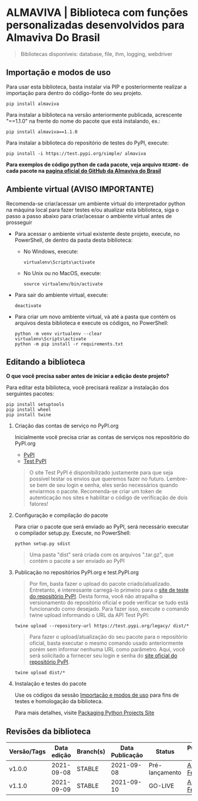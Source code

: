 # ALMAVIVA | Biblioteca com funções personalizadas desenvolvidos para Almaviva Do Brasil
> Bibliotecas disponíveis: database, file, ihm, logging, webdriver


## Importação e modos de uso

Para usar esta biblioteca, basta instalar via PIP e posteriormente realizar a importação para dentro do código-fonte do seu projeto.

```
pip install almaviva
```

Para instalar a biblioteca na versão anteriormente publicada, acrescente "==1.1.0" na frente do nome do pacote que está instalando, ex.:

```
pip install almaviva==1.1.0
```

Para instalar a biblioteca do repositório de testes do PyPI, execute:

```
pip install -i https://test.pypi.org/simple/ almaviva
```

**Para exemplos de código python de cada pacote, veja arquivo ``README-`` de cada pacote na [pagina oficial do GitHub da Almaviva do Brasil](https://github.com/Almaviva-do-Brasil/almaviva-library)**


## Ambiente virtual (AVISO IMPORTANTE)

Recomenda-se criar/acessar um ambiente virtual do interpretador python na máquina local para fazer testes e/ou atualizar esta biblioteca, siga o passo a passo abaixo para criar/acessar o ambiente virtual antes de prosseguir

- Para acessar o ambiente virtual existente deste projeto, execute, no PowerShell, de dentro da pasta desta biblioteca:

    - No Windows, execute:

        ```
        virtualenv\Scripts\activate
        ```

    - No Unix ou no MacOS, execute:

        ```
        source virtualenv/bin/activate
        ```

- Para sair do ambiente virtual, execute:

    ```
    deactivate
    ```

- Para criar um novo ambiente virtual, vá até a pasta que contém os arquivos desta biblioteca e execute os códigos, no PowerShell:
    
    ```
    python -m venv virtualenv --clear
    virtualenv\Scripts\activate
    python -m pip install -r requirements.txt
    ```


## Editando a biblioteca

**O que você precisa saber antes de iniciar a edição deste projeto?**

Para editar esta biblioteca, você precisará realizar a instalação dos serguintes pacotes:

```
pip install setuptools
pip install wheel
pip install twine
```


1. Criação das contas de serviço no PyPI.org

    Inicialmente você precisa criar as contas de serviços nos repositório do PyPI.org

    - [PyPI](https://pypi.org/)
    - [Test PyPI](https://test.pypi.org/)

    > O site Test PyPI é disponibilizado justamente para que seja possível testar os envios que queremos fazer no futuro. Lembre-se bem de seu login e senha, eles serão necessários quando enviarmos o pacote. Recomenda-se criar um token de autenticação nos sites e habilitar o código de verificação de dois fatores!


2. Configuração e compilação do pacote

    Para criar o pacote que será enviado ao PyPI, será necessário executar o compilador setup.py. Execute, no PowerShell:

    ```
    python setup.py sdist
    ```

    > Uma pasta "dist" será criada com os arquivos ".tar.gz", que contém o pacote a ser enviado ao PyPI


3. Publicação no repositórios PyPI.org e test.PyPI.org

    > Por fim, basta fazer o upload do pacote criado/atualizado. Entretanto, é interessante carregá-lo primeiro para o [site de teste do repositório PyPI](https://test.pypi.org). Desta forma, você não atrapalha o versionamento do repositório oficial e pode verificar se tudo está funcionando como desejado. Para fazer isso, execute o comando twine upload informando o URL da API Test PyPI:

    ```
    twine upload --repository-url https://test.pypi.org/legacy/ dist/*
    ```

    > Para fazer o upload/atualização do seu pacote para o repositório oficial, basta executar o mesmo comando usado anteriormente porém sem informar nenhuma URL como parâmetro. Aqui, você será solicitado a fornecer seu login e senha do [site oficial do repositório PyPI](https://pypi.org).

    ```
    twine upload dist/*
    ```


4. Instalação e testes do pacote

    Use os códigos da sessão [Importação e modos de uso](#importacao_e_modos_de_uso) para fins de testes e homologação da biblioteca.

    Para mais detalhes, visite [Packaging Python Projects Site](https://packaging.python.org/tutorials/packaging-projects/#uploading-your-project-to-pypi)


## Revisões da biblioteca

Versão/Tags | Data edição | Branch(s)   | Data Publicação | Status                   | Publicado por
------------| ----------- | ----------- | --------------- | ------------------------ | --------------------------------------------------------
v1.0.0      | 2021-09-08  | STABLE      | 2021-09-08      | Pré-lançamento           | [Assad, Felipe](mailto:fassad@almavivadobrasil.com.br)
v1.1.0      | 2021-09-09  | STABLE      | 2021-09-10      | GO-LIVE                  | [Assad, Felipe](mailto:fassad@almavivadobrasil.com.br)